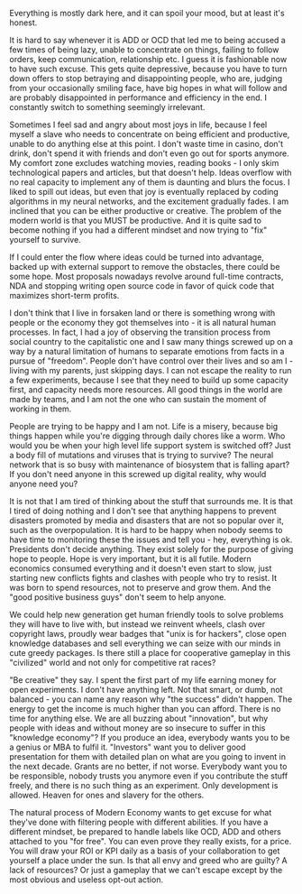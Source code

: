 Everything is mostly dark here, and it can spoil your mood, but at least it's honest.

It is hard to say whenever it is ADD or OCD that led me to being accused a few times of being lazy, unable to concentrate on things, failing to follow orders, keep communication, relationship etc. I guess it is fashionable now to have such excuse. This gets quite depressive, because you have to turn down offers to stop betraying and disappointing people, who are, judging from your occasionally smiling face, have big hopes in what will follow and are probably disappointed in performance and efficiency in the end. I constantly switch to something seemingly irrelevant.

Sometimes I feel sad and angry about most joys in life, because I feel myself a slave who needs to concentrate on being efficient and productive, unable to do anything else at this point. I don't waste time in casino, don't drink, don't spend it with friends and don't even go out for sports anymore. My comfort zone excludes watching movies, reading books - I only skim technological papers and articles, but that doesn't help. Ideas overflow with no real capacity to implement any of them is daunting and blurs the focus. I liked to spill out ideas, but even that joy is eventually replaced by coding algorithms in my neural networks, and the excitement gradually fades. I am inclined that you can be either productive or creative. The problem of the modern world is that you MUST be productive. And it is quite sad to become nothing if you had a different mindset and now trying to "fix" yourself to survive.

If I could enter the flow where ideas could be turned into advantage, backed up with external support to remove the obstacles, there could be some hope. Most proposals nowadays revolve around full-time contracts, NDA and stopping writing open source code in favor of quick code that maximizes short-term profits.

I don't think that I live in forsaken land or there is something wrong with people or the economy they got themselves into - it is all natural human processes. In fact, I had a joy of observing the transition process from social country to the capitalistic one and I saw many things screwed up on a way by a natural limitation of humans to separate emotions from facts in a pursue of "freedom". People don't have control over their lives and so am I - living with my parents, just skipping days. I can not escape the reality to run a few experiments, because I see that they need to build up some capacity first, and capacity needs more resources. All good things in the world are made by teams, and I am not the one who can sustain the moment of working in them.

People are trying to be happy and I am not. Life is a misery, because big things happen while you're digging through daily chores like a worm. Who would you be when your high level life support system is switched off? Just a body fill of mutations and viruses that is trying to survive? The neural network that is so busy with maintenance of biosystem that is falling apart? If you don't need anyone in this screwed up digital reality, why would anyone need you?


It is not that I am tired of thinking about the stuff that surrounds me. It is that I tired of doing nothing and I don't see that anything happens to prevent disasters promoted by media and disasters that are not so popular over it, such as the overpopulation. It is hard to be happy when nobody seems to have time to monitoring these the issues and tell you - hey, everything is ok. Presidents don't decide anything. They exist solely for the purpose of giving hope to people. Hope is very important, but it is all futile. Modern economics consumed everything and it doesn't even start to slow, just starting new conflicts fights and clashes with people who try to resist. It was born to spend resources, not to preserve and grow them. And the "good positive business guys" don't seem to help anyone.

We could help new generation get human friendly tools to solve problems they will have to live with, but instead we reinvent wheels, clash over copyright laws, proudly wear badges that "unix is for hackers", close open knowledge databases and sell everything we can seize with our minds in cute greedy packages. Is there still a place for cooperative gameplay in this "civilized" world and not only for competitive rat races?

"Be creative" they say. I spent the first part of my life earning money for open experiments. I don't have anything left. Not that smart, or dumb, not balanced - you can name any reason why "the success" didn't happen. The energy to get the income is much higher than you can afford. There is no time for anything else. We are all buzzing about "innovation", but why people with ideas and without money are so insecure to suffer in this "knowledge economy"? If you produce an idea, everybody wants you to be a genius or MBA to fulfil it. "Investors" want you to deliver good presentation for them with detailed plan on what are you going to invent in the next decade. Grants are no better, if not worse. Everybody want you to be responsible, nobody trusts you anymore even if you contribute the stuff freely, and there is no such thing as an experiment. Only development is allowed. Heaven for ones and slavery for the others.

The natural process of Modern Economy wants to get excuse for what they've done with filtering people with different abilities. If you have a different mindset, be prepared to handle labels like OCD, ADD and others attached to you "for free". You can even prove they really exists, for a price. You will draw your ROI or KPI daily as a basis of your collaboration to get yourself a place under the sun. Is that all envy and greed who are guilty? A lack of resources? Or just a gameplay that we can't escape except by the most obvious and useless opt-out action.
